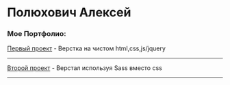 
# Полюхович Алексей
### Мое Портфолио:


[Первый проект](https://alexpol19.github.io/EO/ "English Online") - Верстка на чистом html,css,js/jquery
***
[Второй проект](Alexpol19.github.io/Burgers/ "Burgers") - Верстал используя Sass вместо css
***
